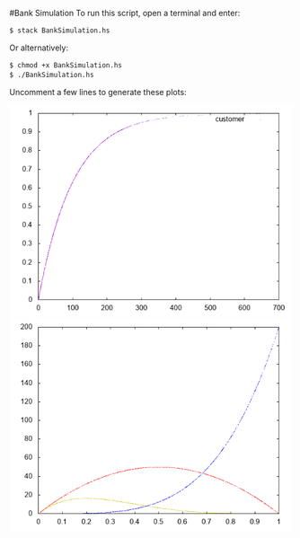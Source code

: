 #Bank Simulation
To run this script, open a terminal and enter:

``` bash
$ stack BankSimulation.hs
```
Or alternatively:

``` bash
$ chmod +x BankSimulation.hs
$ ./BankSimulation.hs
```

Uncomment a few lines to generate these plots:

<p align="center">
<img src="CustomerSampling.png" alt="Customer Sampling">
<img src="BetaDistribution.png" alt="Beta Distribution">
</p>
